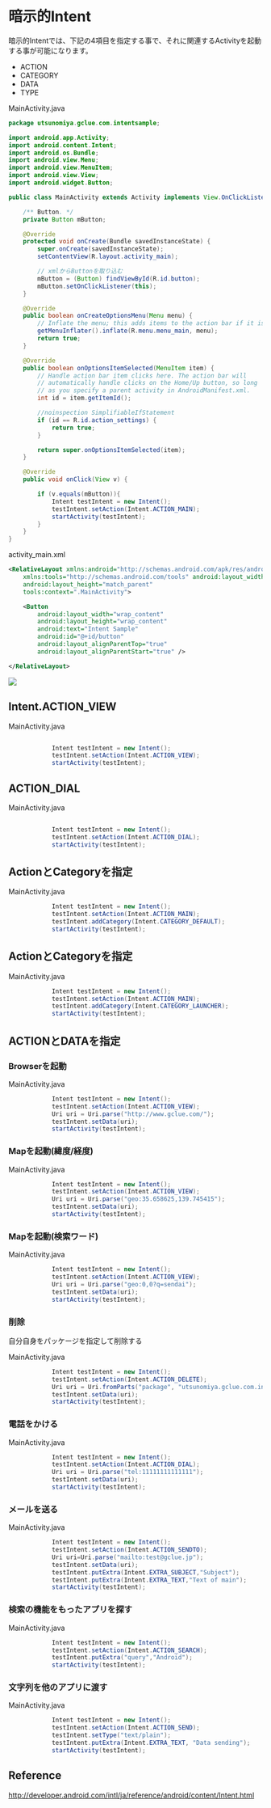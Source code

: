 # 暗示的Intent

暗示的Intentでは、下記の4項目を指定する事で、それに関連するActivityを起動する事が可能になります。

* ACTION
* CATEGORY
* DATA
* TYPE


MainActivity.java
```java
package utsunomiya.gclue.com.intentsample;

import android.app.Activity;
import android.content.Intent;
import android.os.Bundle;
import android.view.Menu;
import android.view.MenuItem;
import android.view.View;
import android.widget.Button;

public class MainActivity extends Activity implements View.OnClickListener {

    /** Button. */
    private Button mButton;

    @Override
    protected void onCreate(Bundle savedInstanceState) {
        super.onCreate(savedInstanceState);
        setContentView(R.layout.activity_main);

        // xmlからButtonを取り込む
        mButton = (Button) findViewById(R.id.button);
        mButton.setOnClickListener(this);
    }

    @Override
    public boolean onCreateOptionsMenu(Menu menu) {
        // Inflate the menu; this adds items to the action bar if it is present.
        getMenuInflater().inflate(R.menu.menu_main, menu);
        return true;
    }

    @Override
    public boolean onOptionsItemSelected(MenuItem item) {
        // Handle action bar item clicks here. The action bar will
        // automatically handle clicks on the Home/Up button, so long
        // as you specify a parent activity in AndroidManifest.xml.
        int id = item.getItemId();

        //noinspection SimplifiableIfStatement
        if (id == R.id.action_settings) {
            return true;
        }

        return super.onOptionsItemSelected(item);
    }

    @Override
    public void onClick(View v) {

        if (v.equals(mButton)){
            Intent testIntent = new Intent();
            testIntent.setAction(Intent.ACTION_MAIN);
            startActivity(testIntent);
        }
    }
}

```

activity_main.xml
```xml
<RelativeLayout xmlns:android="http://schemas.android.com/apk/res/android"
    xmlns:tools="http://schemas.android.com/tools" android:layout_width="match_parent"
    android:layout_height="match_parent" 
    tools:context=".MainActivity">

    <Button
        android:layout_width="wrap_content"
        android:layout_height="wrap_content"
        android:text="Intent Sample"
        android:id="@+id/button"
        android:layout_alignParentTop="true"
        android:layout_alignParentStart="true" />

</RelativeLayout>
```

![](./img-intent/intent001.png)


## Intent.ACTION_VIEW

MainActivity.java
```java

            Intent testIntent = new Intent();
            testIntent.setAction(Intent.ACTION_VIEW);
            startActivity(testIntent);
```

## ACTION_DIAL

MainActivity.java
```java

            Intent testIntent = new Intent();
            testIntent.setAction(Intent.ACTION_DIAL);
            startActivity(testIntent);
```

## ActionとCategoryを指定

MainActivity.java
```java
            Intent testIntent = new Intent();
            testIntent.setAction(Intent.ACTION_MAIN);
            testIntent.addCategory(Intent.CATEGORY_DEFAULT);
            startActivity(testIntent);
```

## ActionとCategoryを指定

MainActivity.java
```java
            Intent testIntent = new Intent();
            testIntent.setAction(Intent.ACTION_MAIN);
            testIntent.addCategory(Intent.CATEGORY_LAUNCHER);
            startActivity(testIntent);
```

## ACTIONとDATAを指定

### Browserを起動

MainActivity.java
```java
            Intent testIntent = new Intent();
            testIntent.setAction(Intent.ACTION_VIEW);
            Uri uri = Uri.parse("http://www.gclue.com/");
            testIntent.setData(uri);
            startActivity(testIntent);
```

### Mapを起動(緯度/経度)

MainActivity.java
```java
            Intent testIntent = new Intent();
            testIntent.setAction(Intent.ACTION_VIEW);
            Uri uri = Uri.parse("geo:35.658625,139.745415");
            testIntent.setData(uri);
            startActivity(testIntent);
```

### Mapを起動(検索ワード)

MainActivity.java
```java
            Intent testIntent = new Intent();
            testIntent.setAction(Intent.ACTION_VIEW);
            Uri uri = Uri.parse("geo:0,0?q=sendai");
            testIntent.setData(uri);
            startActivity(testIntent);

```
### 削除
自分自身をパッケージを指定して削除する

MainActivity.java
```java
            Intent testIntent = new Intent();
            testIntent.setAction(Intent.ACTION_DELETE);
            Uri uri = Uri.fromParts("package", "utsunomiya.gclue.com.intentsample", null);
            testIntent.setData(uri);
            startActivity(testIntent);
```

### 電話をかける

MainActivity.java
```java
            Intent testIntent = new Intent();
            testIntent.setAction(Intent.ACTION_DIAL);
            Uri uri = Uri.parse("tel:11111111111111");
            testIntent.setData(uri);
            startActivity(testIntent);
```

### メールを送る
MainActivity.java
```java
            Intent testIntent = new Intent();
            testIntent.setAction(Intent.ACTION_SENDTO);
            Uri uri=Uri.parse("mailto:test@gclue.jp");
            testIntent.setData(uri);
            testIntent.putExtra(Intent.EXTRA_SUBJECT,"Subject");
            testIntent.putExtra(Intent.EXTRA_TEXT,"Text of main");
            startActivity(testIntent);
```
    

### 検索の機能をもったアプリを探す

MainActivity.java
```java
            Intent testIntent = new Intent();
            testIntent.setAction(Intent.ACTION_SEARCH);
            testIntent.putExtra("query","Android");
            startActivity(testIntent);
```

### 文字列を他のアプリに渡す

MainActivity.java
```java
            Intent testIntent = new Intent();
            testIntent.setAction(Intent.ACTION_SEND);
            testIntent.setType("text/plain");
            testIntent.putExtra(Intent.EXTRA_TEXT, "Data sending");
            startActivity(testIntent);
```


## Reference

http://developer.android.com/intl/ja/reference/android/content/Intent.html